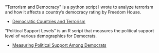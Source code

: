 
"Terrorism and Democracy" is a python script I wrote to analyze terrorism and how it affects a country’s democracy rating by Freedom House.

* [Democratic Countries and Terrorism](https://jinwoo0114.github.io/Projects/terrorism.html)

"Political Support Levels" is an R script that measures the political support level of various demographics for Democrats.

* [Measuring Political Support Among Democrats](https://github.com/jinwoo0114/Projects/blob/master/Political_Support_Levels.R)




